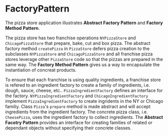 # FactoryPattern

The pizza store application illustrates **Abstract Factory Pattern** and **Factory Method Pattern**. 

The pizza store has two franchise operations `NYPizzaStore` and `ChicagoPizzaStore` that prepare, bake, cut and box pizza. The abstract factory method `createPizza` in `PizzaStore` defers pizza creation to the subclasses `NYPizzaStore` and `ChicagoPizzaStore` and all franchise pizza stores leverage other `PizzaStore` code so that the pizzas are prepared in the same way. The **Factory Method Pattern** gives us a way to encapsulate the instantiation of concreat products.

To ensure that each franchise is using quality ingredients, a franchise store is refered to an ingredient factory to create a family of ingredients, i.e. dough, sauce, cheese, etc.. `PizzaIngredientFactory` defines an interface for the factory. `NYPizzaIngredientFactory` and `ChicagoIngredientFactory` implement `PizzaIngredientFactory` to create ingridents in the NY or Chicago familiy. Class `Pizza`'s `prepare` method is made abstract and will accept ingredients from the ingredient factory. The concrete pizza class, i.e. `CheesePizza`, uses the ingredient factory to collect ingredients. The **Abstract Facotry Pattern** provides an interface for creating families of related or dependant objects without specifying their concrete classes.

